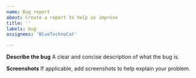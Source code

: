 ```yaml
---
name: Bug report
about: Create a report to help us improve
title: ''
labels: bug
assignees: 'BlueTechnoCat'

---
```


**Describe the bug**
A clear and concise description of what the bug is.

**Screenshots**
If applicable, add screenshots to help explain your problem.
